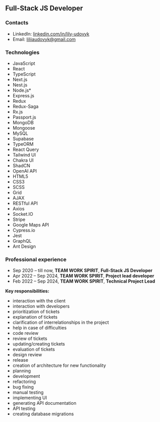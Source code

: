 ## Full-Stack JS Developer

### Contacts

* LinkedIn: [linkedin.com/in/lily-udovyk](https://www.linkedin.com/in/lily-udovyk/)
* Email: liliiaudovyk@gmail.com

### Technologies

* JavaScript
* React
* TypeScript
* Next.js
* Nest.js
* Node.js*
* Express.js
* Redux
* Redux-Saga
* Rx.js
* Passport.js
* MongoDB
* Mongoose
* MySQL
* Supabase
* TypeORM
* React Query
* Tailwind UI
* Chakra UI
* ShadCN
* OpenAI API
* HTML5
* CSS3
* SCSS
* Grid
* AJAX
* RESTful API
* Axios
* Socket.IO
* Stripe
* Google Maps API
* Cypress.io
* Jest
* GraphQL
* Ant Design

### Professional experience

* Sep 2020 – till now, **TEAM WORK SPIRIT**, **Full-Stack JS Developer**
* Apr 2022 – Sep 2024, **TEAM WORK SPIRIT**, **Project lead developer**
* Feb 2022 – Sep 2024, **TEAM WORK SPIRIT**, **Technical Project Lead**

**Key responsibilities:**
* interaction with the client
* interaction with developers
* prioritization of tickets
* explanation of tickets
* clarification of interrelationships in the project
* help in case of difficulties
* code review
* review of tickets
* updating/creating tickets
* evaluation of tickets
* design review
* release
* creation of architecture for new functionality
* planning
* development
* refactoring
* bug fixing
* manual testing
* implementing UI
* generating API documentation
* API testing
* creating database migrations


<!--
**LilyUdovyk/LilyUdovyk** is a ✨ _special_ ✨ repository because its `README.md` (this file) appears on your GitHub profile.

Here are some ideas to get you started:

- 🔭 I’m currently working on ...
- 🌱 I’m currently learning ...
- 👯 I’m looking to collaborate on ...
- 🤔 I’m looking for help with ...
- 💬 Ask me about ...
- 📫 How to reach me: ...
- 😄 Pronouns: ...
- ⚡ Fun fact: ...
-->


<!--
**Liliia-Udovyk/Liliia-Udovyk** is a ✨ _special_ ✨ repository because its `README.md` (this file) appears on your GitHub profile.

Here are some ideas to get you started:

- 🔭 I’m currently working on ...
- 🌱 I’m currently learning ...
- 👯 I’m looking to collaborate on ...
- 🤔 I’m looking for help with ...
- 💬 Ask me about ...
- 📫 How to reach me: ...
- 😄 Pronouns: ...
- ⚡ Fun fact: ...
-->
